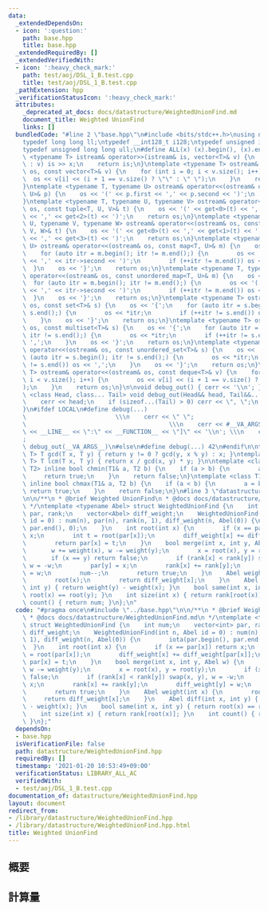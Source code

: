 ```yaml
---
data:
  _extendedDependsOn:
  - icon: ':question:'
    path: base.hpp
    title: base.hpp
  _extendedRequiredBy: []
  _extendedVerifiedWith:
  - icon: ':heavy_check_mark:'
    path: test/aoj/DSL_1_B.test.cpp
    title: test/aoj/DSL_1_B.test.cpp
  _pathExtension: hpp
  _verificationStatusIcon: ':heavy_check_mark:'
  attributes:
    _deprecated_at_docs: docs/datastructure/WeightedUnionFind.md
    document_title: Weighted UnionFind
    links: []
  bundledCode: "#line 2 \"base.hpp\"\n#include <bits/stdc++.h>\nusing namespace std;\n\
    typedef long long ll;\ntypedef __int128_t i128;\ntypedef unsigned int uint;\n\
    typedef unsigned long long ull;\n#define ALL(x) (x).begin(), (x).end()\n\ntemplate\
    \ <typename T> istream& operator>>(istream& is, vector<T>& v) {\n    for (T& x\
    \ : v) is >> x;\n    return is;\n}\ntemplate <typename T> ostream& operator<<(ostream&\
    \ os, const vector<T>& v) {\n    for (int i = 0; i < v.size(); i++) {\n      \
    \  os << v[i] << (i + 1 == v.size() ? \"\" : \" \");\n    }\n    return os;\n\
    }\ntemplate <typename T, typename U> ostream& operator<<(ostream& os, const pair<T,\
    \ U>& p) {\n    os << '(' << p.first << ',' << p.second << ')';\n    return os;\n\
    }\ntemplate <typename T, typename U, typename V> ostream& operator<<(ostream&\
    \ os, const tuple<T, U, V>& t) {\n    os << '(' << get<0>(t) << ',' << get<1>(t)\
    \ << ',' << get<2>(t) << ')';\n    return os;\n}\ntemplate <typename T, typename\
    \ U, typename V, typename W> ostream& operator<<(ostream& os, const tuple<T, U,\
    \ V, W>& t) {\n    os << '(' << get<0>(t) << ',' << get<1>(t) << ',' << get<2>(t)\
    \ << ',' << get<3>(t) << ')';\n    return os;\n}\ntemplate <typename T, typename\
    \ U> ostream& operator<<(ostream& os, const map<T, U>& m) {\n    os << '{';\n\
    \    for (auto itr = m.begin(); itr != m.end();) {\n        os << '(' << itr->first\
    \ << ',' << itr->second << ')';\n        if (++itr != m.end()) os << ',';\n  \
    \  }\n    os << '}';\n    return os;\n}\ntemplate <typename T, typename U> ostream&\
    \ operator<<(ostream& os, const unordered_map<T, U>& m) {\n    os << '{';\n  \
    \  for (auto itr = m.begin(); itr != m.end();) {\n        os << '(' << itr->first\
    \ << ',' << itr->second << ')';\n        if (++itr != m.end()) os << ',';\n  \
    \  }\n    os << '}';\n    return os;\n}\ntemplate <typename T> ostream& operator<<(ostream&\
    \ os, const set<T>& s) {\n    os << '{';\n    for (auto itr = s.begin(); itr !=\
    \ s.end();) {\n        os << *itr;\n        if (++itr != s.end()) os << ',';\n\
    \    }\n    os << '}';\n    return os;\n}\ntemplate <typename T> ostream& operator<<(ostream&\
    \ os, const multiset<T>& s) {\n    os << '{';\n    for (auto itr = s.begin();\
    \ itr != s.end();) {\n        os << *itr;\n        if (++itr != s.end()) os <<\
    \ ',';\n    }\n    os << '}';\n    return os;\n}\ntemplate <typename T> ostream&\
    \ operator<<(ostream& os, const unordered_set<T>& s) {\n    os << '{';\n    for\
    \ (auto itr = s.begin(); itr != s.end();) {\n        os << *itr;\n        if (++itr\
    \ != s.end()) os << ',';\n    }\n    os << '}';\n    return os;\n}\ntemplate <typename\
    \ T> ostream& operator<<(ostream& os, const deque<T>& v) {\n    for (int i = 0;\
    \ i < v.size(); i++) {\n        os << v[i] << (i + 1 == v.size() ? \"\" : \" \"\
    );\n    }\n    return os;\n}\n\nvoid debug_out() { cerr << '\\n'; }\ntemplate\
    \ <class Head, class... Tail> void debug_out(Head&& head, Tail&&... tail) {\n\
    \    cerr << head;\n    if (sizeof...(Tail) > 0) cerr << \", \";\n    debug_out(move(tail)...);\n\
    }\n#ifdef LOCAL\n#define debug(...)                                          \
    \                         \\\n    cerr << \" \";                             \
    \                                        \\\n    cerr << #__VA_ARGS__ << \" :[\"\
    \ << __LINE__ << \":\" << __FUNCTION__ << \"]\" << '\\n'; \\\n    cerr << \" \"\
    ;                                                                     \\\n   \
    \ debug_out(__VA_ARGS__)\n#else\n#define debug(...) 42\n#endif\n\ntemplate <typename\
    \ T> T gcd(T x, T y) { return y != 0 ? gcd(y, x % y) : x; }\ntemplate <typename\
    \ T> T lcm(T x, T y) { return x / gcd(x, y) * y; }\n\ntemplate <class T1, class\
    \ T2> inline bool chmin(T1& a, T2 b) {\n    if (a > b) {\n        a = b;\n   \
    \     return true;\n    }\n    return false;\n}\ntemplate <class T1, class T2>\
    \ inline bool chmax(T1& a, T2 b) {\n    if (a < b) {\n        a = b;\n       \
    \ return true;\n    }\n    return false;\n}\n#line 3 \"datastructure/WeightedUnionFind.hpp\"\
    \n\n/**\n * @brief Weighted UnionFind\n * @docs docs/datastructure/WeightedUnionFind.md\n\
    \ */\ntemplate <typename Abel> struct WeightedUnionFind {\n    int num;\n    vector<int>\
    \ par, rank;\n    vector<Abel> diff_weight;\n    WeightedUnionFind(int n, Abel\
    \ id = 0) : num(n), par(n), rank(n, 1), diff_weight(n, Abel(0)) {\n        iota(par.begin(),\
    \ par.end(), 0);\n    }\n    int root(int x) {\n        if (x == par[x]) return\
    \ x;\n        int t = root(par[x]);\n        diff_weight[x] += diff_weight[par[x]];\n\
    \        return par[x] = t;\n    }\n    bool merge(int x, int y, Abel w) {\n \
    \       w += weight(x), w -= weight(y);\n        x = root(x), y = root(y);\n \
    \       if (x == y) return false;\n        if (rank[x] < rank[y]) swap(x, y),\
    \ w = -w;\n        par[y] = x;\n        rank[x] += rank[y];\n        diff_weight[y]\
    \ = w;\n        num--;\n        return true;\n    }\n    Abel weight(int x) {\n\
    \        root(x);\n        return diff_weight[x];\n    }\n    Abel diff(int x,\
    \ int y) { return weight(y) - weight(x); }\n    bool same(int x, int y) { return\
    \ root(x) == root(y); }\n    int size(int x) { return rank[root(x)]; }\n    int\
    \ count() { return num; }\n};\n"
  code: "#pragma once\n#include \"../base.hpp\"\n\n/**\n * @brief Weighted UnionFind\n\
    \ * @docs docs/datastructure/WeightedUnionFind.md\n */\ntemplate <typename Abel>\
    \ struct WeightedUnionFind {\n    int num;\n    vector<int> par, rank;\n    vector<Abel>\
    \ diff_weight;\n    WeightedUnionFind(int n, Abel id = 0) : num(n), par(n), rank(n,\
    \ 1), diff_weight(n, Abel(0)) {\n        iota(par.begin(), par.end(), 0);\n  \
    \  }\n    int root(int x) {\n        if (x == par[x]) return x;\n        int t\
    \ = root(par[x]);\n        diff_weight[x] += diff_weight[par[x]];\n        return\
    \ par[x] = t;\n    }\n    bool merge(int x, int y, Abel w) {\n        w += weight(x),\
    \ w -= weight(y);\n        x = root(x), y = root(y);\n        if (x == y) return\
    \ false;\n        if (rank[x] < rank[y]) swap(x, y), w = -w;\n        par[y] =\
    \ x;\n        rank[x] += rank[y];\n        diff_weight[y] = w;\n        num--;\n\
    \        return true;\n    }\n    Abel weight(int x) {\n        root(x);\n   \
    \     return diff_weight[x];\n    }\n    Abel diff(int x, int y) { return weight(y)\
    \ - weight(x); }\n    bool same(int x, int y) { return root(x) == root(y); }\n\
    \    int size(int x) { return rank[root(x)]; }\n    int count() { return num;\
    \ }\n};"
  dependsOn:
  - base.hpp
  isVerificationFile: false
  path: datastructure/WeightedUnionFind.hpp
  requiredBy: []
  timestamp: '2021-01-20 10:53:49+09:00'
  verificationStatus: LIBRARY_ALL_AC
  verifiedWith:
  - test/aoj/DSL_1_B.test.cpp
documentation_of: datastructure/WeightedUnionFind.hpp
layout: document
redirect_from:
- /library/datastructure/WeightedUnionFind.hpp
- /library/datastructure/WeightedUnionFind.hpp.html
title: Weighted UnionFind
---
```

## 概要

## 計算量
